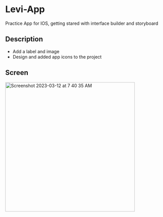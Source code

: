 # Levi-App
Practice App for IOS, getting stared with interface builder and storyboard

## Description 
* Add a label and image
* Design and added app icons to the project

## Screen 
<img width="409" alt="Screenshot 2023-03-12 at 7 40 35 AM" src="https://user-images.githubusercontent.com/59744630/224521180-071b9e62-47e7-4278-80a8-a579dac0f8de.png">
